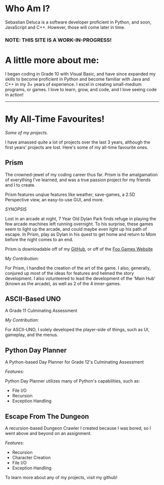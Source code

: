 # Who Am I?
 Sebastian Deluca is a software developer proficient in Python, and soon, JavaScript and C++. However, those will come later in time.
 
 ### NOTE: THIS SITE IS A WORK-IN-PROGRESS!

# A little more about me:
I began coding in Grade 10 with Visual Basic, and have since expanded my skills to become proficient in Python and become familiar with Java and C++ in my 3+ years of experience. I excel in creating small-medium programs, or games. I love to learn, grow, and code, and I love seeing code in action!

---


# My All-Time Favourites!

_Some of my projects._

I have amassed quite a lot of projects over the last 3 years, although the first years' projects are lost. Here's some of my all-time favourite ones.

## Prism
The crowned-jewel of my coding career thus far. Prism is the amalgamation of everything I've learned, and was a true passion project for my friends and I to create.

Prism features unqiue features like weather, save-games, a 2.5D Perspective view, an easy-to-use GUI, and more.

_SYNOPSIS_

Lost in an arcade at night, 7 Year Old Dylan Park finds refuge in playing the few arcade machines left running overnight. To his surprise, these games seem to light up the arcade, and could maybe even light up his path of escape. In Prism, play as Dylan in his quest to get home and return to Mom before the night comes to an end.

Prism is downloadable off of my [GitHub](https://github.com/sebastiandeluca/Prism), or off of the [Foo Games Website](https://www.sites.google.com/view/foogames)

_My Contribution:_

For Prism, I handled the creation of the art of the game. I also, generally, conjured up most of the ideas for features and helmed the story development. I also volunteered to lead the development of the 'Main Hub' (known as the arcade), as well as 2 of the 4 inner-games.

## ASCII-Based UNO
A Grade 11 Culminating Assessment

_My Contribution:_

For ASCII-UNO, I solely developed the player-side of things, such as UI, gameplay, and the menus.

## Python Day Planner
A Python-based Day Planner for Grade 12's Culminating Assessment

_Features:_

Python Day Planner utilizes many of Python's capabilities, such as:
 - File I/O
 - Recursion
 - Exception Handling
 
 
 ## Escape From The Dungeon
 A recursion-based Dungeon Crawler I created because I was bored, so I went above and beyond on an assignment.
 
 _Features:_
 
 - Recursion
 - Character Creation
 - File I/O
 - Exception Handling
 
To learn more about any of my projects, visit my github!

